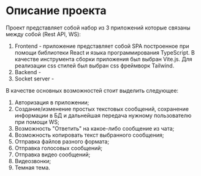 # Описание проекта

Проект представляет собой набор из 3 приложений которые связаны между собой (Rest API, WS):

1. Frontend - приложение представляет собой SPA построенное при помощи библиотеки React и языка программирования TypeScript. В качестве инструмента сборки приложения был выбран Vite.js. Для реализации css стилей был выбран css фреймворк Tailwind.
2. Backend -
3. Socket server -

В качестве основных возможностей стоит выделить следующее:

1. Авторизация в приложении;
2. Создание/изменение простых текстовых сообщений, сохранение информации в БД и дальнейшая передача нужному пользователю при помощи WS;
3. Возможность "Ответить" на какое-либо сообщение из чата;
4. Возможность копировать текст выбранного сообщения;
5. Отправка файлов разного формата;
6. Отправка голосовых сообщений;
7. Отправка видео сообщений;
8. Видеозвонки;
9. Темная тема.
